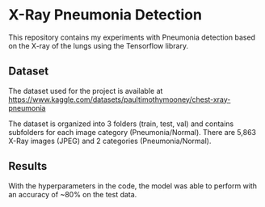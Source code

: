 # X-Ray Pneumonia Detection

This repository contains my experiments with Pneumonia detection based on the X-ray of the lungs using the Tensorflow library.


## Dataset 

The dataset used for the project is available at https://www.kaggle.com/datasets/paultimothymooney/chest-xray-pneumonia

The dataset is organized into 3 folders (train, test, val) and contains subfolders for each image category (Pneumonia/Normal). There are 5,863 X-Ray images (JPEG) and 2 categories (Pneumonia/Normal).

## Results

With the hyperparameters in the code, the model was able to perform with an accuracy of ~80% on the test data.
